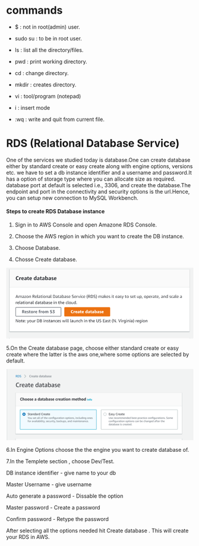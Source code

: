 # commands

- $ : not in root(admin) user.

- sudo su : to be in root user.

- ls : list all the directory/files.

- pwd : print working directory.

- cd : change directory.

- mkdir : creates directory.

- vi : tool/program (notepad)

- i : insert mode

- :wq : write and quit from current file.


# RDS (Relational Database Service)

One of the services we studied today is database.One can create database either by standard create or easy create along with engine options, versions etc.
we have to set a db instance identifier and a username and password.It has a option of storage type where you can allocate size as required.
database port at default is selected i.e., 3306, and create the database.The endpoint and port in the connectivity and security options is the url.Hence, you can setup new connection to MySQL Workbench.

<h4> Steps to create RDS Database instance </h4>

1. Sign in to AWS Console and open Amazone RDS Console.

2. Choose the AWS region in which you want to create the DB instance.

3. Choose Database.

4. Chosse Create database.

![](images/step1.png)

5.On the Create database page, choose either standard create or easy create where the latter is the aws one,where some options are selected by default. 

![](images/step2.png)


6.In Engine Options choose the the engine you want to create database of.

7.In the Templete section , choose Dev/Test.

DB instance identifier - give name to your db

Master Username - give username

Auto generate a password - Dissable the option

Master password - Create a password

Confirm password - Retype the password

After selecting all the options needed hit Create database . This will create your RDS in AWS.


